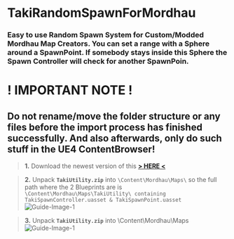 # TakiRandomSpawnForMordhau
### Easy to use Random Spawn System for Custom/Modded Mordhau Map Creators. You can set a range with a Sphere around a SpawnPoint. If somebody stays inside this Sphere the Spawn Controller will check for another SpawnPoin.

# ! IMPORTANT NOTE !
## Do not rename/move the folder structure or any files before the import process has finished successfully. And also afterwards, only do such stuff in the UE4 ContentBrowser!




> **1.** Download the newest version of this [**\> HERE <**](https://github.com/WaGi-Coding/TakiRandomSpawnForMordhau/releases)


> **2.** Unpack **`TakiUtility.zip`** into `\Content\Mordhau\Maps\` so the full path where the 2 Blueprints are is `\Content\Mordhau\Maps\TakiUtility\ containing TakiSpawnController.uasset & TakiSpawnPoint.uasset`
![Guide-Image-1](https://i.imgur.com/FJ45KYl.jpg)

> **3.** Unpack **`TakiUtility.zip`** into \Content\Mordhau\Maps\
![Guide-Image-1](https://i.imgur.com/FJ45KYl.jpg)
